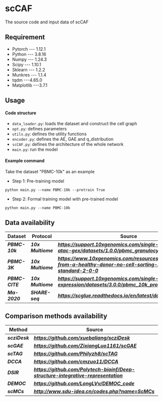 # scCAF
The source code and input data of scCAF

## Requirement
- Pytorch --- 1.12.1
- Python --- 3.8.16
- Numpy --- 1.24.3
- Scipy --- 1.10.1
- Sklearn --- 1.2.2
- Munkres --- 1.1.4
- tqdm ---4.65.0
- Matplotlib ---3.7.1

## Usage


#### Code structure
- ```data_loader.py```: loads the dataset and construct the cell graph
- ```opt.py```: defines parameters
- ```utils.py```: defines the utility functions
- ```encoder.py```: defines the AE, GAE and q_distribution
- ```scCAF.py```: defines the architecture of the whole network
- ```main.py```: run the model



#### Example command
Take the dataset "PBMC-10k" as an example

- Step 1: Pre-training model
```
python main.py --name PBMC-10k --pretrain True
```
- Step 2: Formal training model with pre-trained model
```
python main.py --name PBMC-10k
```

## Data availability
|  Dataset              | Protocol   | Source |
| --------------------------- | ----------------------- | ----------------------- |
| ***PBMC-10k***             | ***10x Multiome***      | ***https://support.10xgenomics.com/single-cell-multiome-atac-gex/datasets/1.0.0/pbmc_granulocyte_sorted_10k*** |
| ***PBMC-3K***          | ***10x Multiome***      | ***https://www.10xgenomics.com/resources/datasets/pbmc-from-a-healthy-donor-no-cell-sorting-3-k-1-standard-2-0-0***     |
| ***PBMC-CITE***              | ***10x Multiome***           | ***https://support.10xgenomics.com/single-cell-gene-expression/datasets/3.0.0/pbmc_10k_protein_v3*** |
| ***Ma-2020***             | ***SHARE-seq*** | ***https://scglue.readthedocs.io/en/latest/data.html***        |

## Comparison methods availability
|  Method              | Source |
| --------------------------- | ----------------------- |
| ***scziDesk***             | ***https://github.com/xuebaliang/scziDesk*** |
| ***scGAE***          | ***https://github.com/ZixiangLuo1161/scGAE***     |
| ***scTAG***              | ***https://github.com/Philyzh8/scTAG*** |
| ***DCCA***             | ***https://github.com/cmzuo11/DCCA***        |
| ***DSIR***             | ***https://github.com/Polytech-bioinf/Deep-structure-integrative-representation***        |
| ***DEMOC***             | ***https://github.com/LongLVv/DEMOC_code***        |
| ***scMCs***             | ***http://www.sdu-idea.cn/codes.php?name=ScMCs***        |



